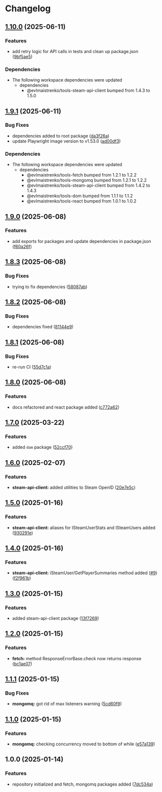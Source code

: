 # Changelog

## [1.10.0](https://github.com/evlmaistrenko/js-tools/compare/tools-v1.9.1...tools-v1.10.0) (2025-06-11)


### Features

* add retry logic for API calls in tests and clean up package.json ([9bf5ae5](https://github.com/evlmaistrenko/js-tools/commit/9bf5ae555eee80b9ba70560e4da861282dae4eab))


### Dependencies

* The following workspace dependencies were updated
  * dependencies
    * @evlmaistrenko/tools-steam-api-client bumped from 1.4.3 to 1.5.0

## [1.9.1](https://github.com/evlmaistrenko/js-tools/compare/tools-v1.9.0...tools-v1.9.1) (2025-06-11)


### Bug Fixes

* dependencies added to root package ([da3f26a](https://github.com/evlmaistrenko/js-tools/commit/da3f26a55170ff529f0d97d428a6cdc3a89e6096))
* update Playwright image version to v1.53.0 ([ad00df3](https://github.com/evlmaistrenko/js-tools/commit/ad00df3c51a0b0ce2be1f7d96e1c60a342caf75d))


### Dependencies

* The following workspace dependencies were updated
  * dependencies
    * @evlmaistrenko/tools-fetch bumped from 1.2.1 to 1.2.2
    * @evlmaistrenko/tools-mongomq bumped from 1.2.1 to 1.2.2
    * @evlmaistrenko/tools-steam-api-client bumped from 1.4.2 to 1.4.3
    * @evlmaistrenko/tools-dom bumped from 1.1.1 to 1.1.2
    * @evlmaistrenko/tools-react bumped from 1.0.1 to 1.0.2

## [1.9.0](https://github.com/evlmaistrenko/js-tools/compare/tools-v1.8.3...tools-v1.9.0) (2025-06-08)


### Features

* add exports for packages and update dependencies in package.json ([f60a26f](https://github.com/evlmaistrenko/js-tools/commit/f60a26fd2a55a0a422cf8f150e89cf099c852707))

## [1.8.3](https://github.com/evlmaistrenko/js-tools/compare/tools-v1.8.2...tools-v1.8.3) (2025-06-08)


### Bug Fixes

* trying to fix dependencies ([58087ab](https://github.com/evlmaistrenko/js-tools/commit/58087ab4e9890eeb8ea2cd92af9d3b7bf8c6d919))

## [1.8.2](https://github.com/evlmaistrenko/js-tools/compare/tools-v1.8.1...tools-v1.8.2) (2025-06-08)


### Bug Fixes

* dependencies fixed ([81144e9](https://github.com/evlmaistrenko/js-tools/commit/81144e92a7f437efa8d519f7b9b1d632a099366a))

## [1.8.1](https://github.com/evlmaistrenko/js-tools/compare/tools-v1.8.0...tools-v1.8.1) (2025-06-08)


### Bug Fixes

* re-run CI ([55d7c1a](https://github.com/evlmaistrenko/js-tools/commit/55d7c1af43b7ecc95e2a85994a90743115f1f705))

## [1.8.0](https://github.com/evlmaistrenko/js-tools/compare/tools-v1.7.0...tools-v1.8.0) (2025-06-08)


### Features

* docs refactored and react package added ([c772a62](https://github.com/evlmaistrenko/js-tools/commit/c772a620d891e125d2292e0c2a54eea202ccacb8))

## [1.7.0](https://github.com/evlmaistrenko/js-tools/compare/tools-v1.6.0...tools-v1.7.0) (2025-03-22)


### Features

* added `dom` package ([52ccf70](https://github.com/evlmaistrenko/js-tools/commit/52ccf708617f68a58a138cb88419cda850383291))

## [1.6.0](https://github.com/evlmaistrenko/js-tools/compare/tools-v1.5.0...tools-v1.6.0) (2025-02-07)


### Features

* **steam-api-client:** added utilities to Steam OpenID ([20e7e5c](https://github.com/evlmaistrenko/js-tools/commit/20e7e5cd00e8328a78f31d88f6fd479cb228fb59))

## [1.5.0](https://github.com/evlmaistrenko/js-tools/compare/tools-v1.4.0...tools-v1.5.0) (2025-01-16)


### Features

* **steam-api-client:** aliases for ISteamUserStats and ISteamUsers added ([930291e](https://github.com/evlmaistrenko/js-tools/commit/930291ef64c845cc5ae18d15b5452950345bfb52))

## [1.4.0](https://github.com/evlmaistrenko/js-tools/compare/tools-v1.3.0...tools-v1.4.0) (2025-01-16)


### Features

* **steam-api-client:** iSteamUser/GetPlayerSummaries method added ([#9](https://github.com/evlmaistrenko/js-tools/issues/9)) ([f2f961b](https://github.com/evlmaistrenko/js-tools/commit/f2f961b72114d965c1066210f606e71c987d8d07))

## [1.3.0](https://github.com/evlmaistrenko/js-tools/compare/tools-v1.2.0...tools-v1.3.0) (2025-01-15)


### Features

* added steam-api-client package ([13f7269](https://github.com/evlmaistrenko/js-tools/commit/13f7269380b31f0078655d44740406805ad305b0))

## [1.2.0](https://github.com/evlmaistrenko/js-tools/compare/tools-v1.1.1...tools-v1.2.0) (2025-01-15)


### Features

* **fetch:** method ResponseErrorBase.check now returns response ([bc1ae07](https://github.com/evlmaistrenko/js-tools/commit/bc1ae076851469b6e305369750518f3887099d9e))

## [1.1.1](https://github.com/evlmaistrenko/js-tools/compare/tools-v1.1.0...tools-v1.1.1) (2025-01-15)


### Bug Fixes

* **mongomq:** got rid of max listeners warning ([5cd60f9](https://github.com/evlmaistrenko/js-tools/commit/5cd60f92eb3e3d422cdbcfa2e623aa35f752f2ad))

## [1.1.0](https://github.com/evlmaistrenko/js-tools/compare/tools-v1.0.0...tools-v1.1.0) (2025-01-15)


### Features

* **mongomq:** checking concurrency moved to bottom of while ([e57a139](https://github.com/evlmaistrenko/js-tools/commit/e57a139dfe5b984aae3febdbaf4ca0f067ebfff1))

## 1.0.0 (2025-01-14)


### Features

* repository initialized and fetch, mongomq packages added ([7dc534a](https://github.com/evlmaistrenko/js-tools/commit/7dc534a84a5d9add0319dab51b652f8486fcd5b8))
